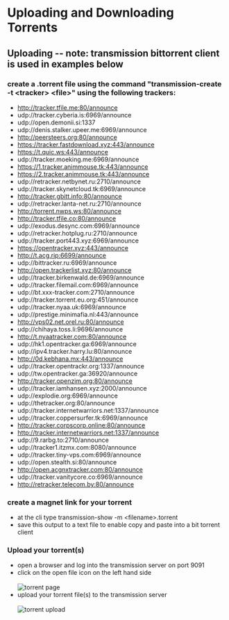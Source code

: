 Uploading and Downloading Torrents
==================================
Uploading -- note: transmission bittorrent client is used in examples below
---------
### create a .torrent file using the command "transmission-create -t <tracker\> <file\>" using the following trackers:
- http://tracker.tfile.me:80/announce
- udp://tracker.cyberia.is:6969/announce
- udp://open.demonii.si:1337
- udp://denis.stalker.upeer.me:6969/announce
- http://peersteers.org:80/announce
- https://tracker.fastdownload.xyz:443/announce
- https://t.quic.ws:443/announce
- udp://tracker.moeking.me:6969/announce
- https://1.tracker.animmouse.tk:443/announce
- https://2.tracker.animmouse.tk:443/announce
- udp://retracker.netbynet.ru:2710/announce
- udp://tracker.skynetcloud.tk:6969/announce
- http://tracker.gbitt.info:80/announce
- udp://retracker.lanta-net.ru:2710/announce
- http://torrent.nwps.ws:80/announce
- http://tracker.tfile.co:80/announce
- udp://exodus.desync.com:6969/announce
- udp://retracker.hotplug.ru:2710/announce
- udp://tracker.port443.xyz:6969/announce
- https://opentracker.xyz:443/announce
- http://t.acg.rip:6699/announce
- udp://bittracker.ru:6969/announce
- http://open.trackerlist.xyz:80/announce 
- udp://tracker.birkenwald.de:6969/announce
- udp://tracker.filemail.com:6969/announce
- udp://bt.xxx-tracker.com:2710/announce
- udp://tracker.torrent.eu.org:451/announce
- udp://tracker.nyaa.uk:6969/announce
- udp://prestige.minimafia.nl:443/announce
- http://vps02.net.orel.ru:80/announce
- udp://chihaya.toss.li:9696/announce
- http://t.nyaatracker.com:80/announce
- udp://hk1.opentracker.ga:6969/announce
- udp://ipv4.tracker.harry.lu:80/announce
- http://0d.kebhana.mx:443/announce
- udp://tracker.opentrackr.org:1337/announce
- udp://tw.opentracker.ga:36920/announce
- http://tracker.openzim.org:80/announce
- udp://tracker.iamhansen.xyz:2000/announce
- udp://explodie.org:6969/announce
- udp://thetracker.org:80/announce
- udp://tracker.internetwarriors.net:1337/announce
- udp://tracker.coppersurfer.tk:6969/announce
- http://tracker.corpscorp.online:80/announce
- http://tracker.internetwarriors.net:1337/announce
- udp://9.rarbg.to:2710/announce
- udp://tracker1.itzmx.com:8080/announce
- udp://tracker.tiny-vps.com:6969/announce
- udp://open.stealth.si:80/announce
- http://open.acgnxtracker.com:80/announce
- udp://tracker.vanitycore.co:6969/announce
- http://retracker.telecom.by:80/announce 
### create a magnet link for your torrent
- at the cli type transmission-show -m <filename\>.torrent
- save this output to a text file to enable copy and paste into a bit torrent client
### Upload your torrent(s)
- open a browser and log into the transmission server on port 9091
- click on the open file icon on the left hand side<br><br>
![torrent page](https://i.imgur.com/Ryz0wSd.png)<br>
- upload your torrent file(s) to the transmission server<br><br>
![torrent upload](https://i.imgur.com/bPLTIMj.png) 
